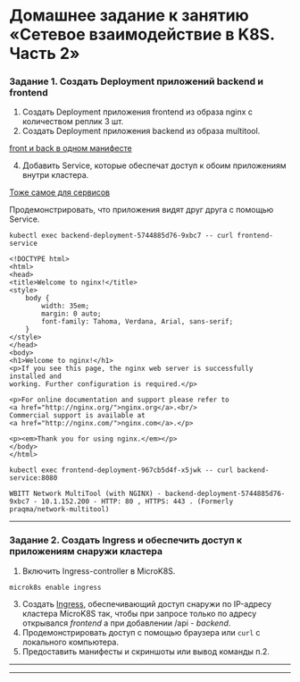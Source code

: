 # Домашнее задание к занятию «Сетевое взаимодействие в K8S. Часть 2»

### Задание 1. Создать Deployment приложений backend и frontend

1. Создать Deployment приложения frontend из образа nginx с количеством реплик 3 шт.
2. Создать Deployment приложения backend из образа multitool.

[front и back в одном манифесте](https://github.com/omega-pasha/kuber-homeworks/blob/main/1.5/netology-deployment.yaml)

4. Добавить Service, которые обеспечат доступ к обоим приложениям внутри кластера.
   
[Тоже самое для сервисов](https://github.com/omega-pasha/kuber-homeworks/blob/main/1.5/netology-service.yaml)

Продемонстрировать, что приложения видят друг друга с помощью Service.

`kubectl exec backend-deployment-5744885d76-9xbc7 -- curl frontend-service`

```
<!DOCTYPE html>
<html>
<head>
<title>Welcome to nginx!</title>
<style>
    body {
        width: 35em;
        margin: 0 auto;
        font-family: Tahoma, Verdana, Arial, sans-serif;
    }
</style>
</head>
<body>
<h1>Welcome to nginx!</h1>
<p>If you see this page, the nginx web server is successfully installed and
working. Further configuration is required.</p>

<p>For online documentation and support please refer to
<a href="http://nginx.org/">nginx.org</a>.<br/>
Commercial support is available at
<a href="http://nginx.com/">nginx.com</a>.</p>

<p><em>Thank you for using nginx.</em></p>
</body>
</html>
```

`kubectl exec frontend-deployment-967cb5d4f-x5jwk -- curl backend-service:8080`

```
WBITT Network MultiTool (with NGINX) - backend-deployment-5744885d76-9xbc7 - 10.1.152.200 - HTTP: 80 , HTTPS: 443 . (Formerly praqma/network-multitool)
```

------

### Задание 2. Создать Ingress и обеспечить доступ к приложениям снаружи кластера

1. Включить Ingress-controller в MicroK8S.

`microk8s enable ingress`

3. Создать [Ingress](), обеспечивающий доступ снаружи по IP-адресу кластера MicroK8S так, чтобы при запросе только по адресу открывался _frontend_ а при добавлении /api - _backend_.
4. Продемонстрировать доступ с помощью браузера или `curl` с локального компьютера.
5. Предоставить манифесты и скриншоты или вывод команды п.2.

------


------
